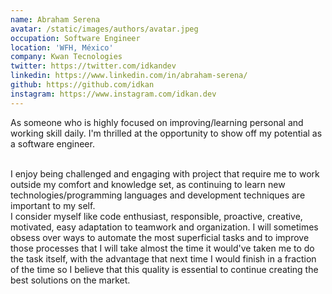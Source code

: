 ```yaml
---
name: Abraham Serena
avatar: /static/images/authors/avatar.jpeg
occupation: Software Engineer
location: 'WFH, México'
company: Kwan Tecnologies
twitter: https://twitter.com/idkandev
linkedin: https://www.linkedin.com/in/abraham-serena/
github: https://github.com/idkan
instagram: https://www.instagram.com/idkan.dev
---
```


As someone who is highly focused on improving/learning personal and working skill daily. I'm thrilled at the opportunity to show off my potential as a software engineer.

<br />
I enjoy being challenged and engaging with project that require me to work outside my comfort and knowledge set, as continuing to learn new technologies/programming languages and development techniques are important to my self.

<br />
I consider myself like code enthusiast, responsible, proactive, creative, motivated, easy adaptation to teamwork and organization. I will sometimes obsess over ways to automate the most superficial tasks and to improve those processes that I will take almost the time it would've taken me to do the task itself, with the advantage that next time I would finish in a fraction of the time so I believe that this quality is essential to continue creating the best solutions on the market.